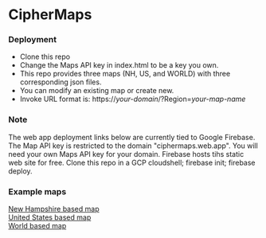 # CipherMaps

### Deployment
- Clone this repo
- Change the Maps API key in index.html to be a key you own.
- This repo provides three maps (NH, US, and WORLD) with three corresponding json files.
- You can modify an existing map or create new.
- Invoke URL format is: https://_your-domain_/?Region=_your-map-name_

### Note
The web app deployment links below are currently tied to Google Firebase.  The Map API key is restricted to the domain "ciphermaps.web.app".  You will need your own Maps API key for your domain.  Firebase hosts tihs static web site for free.  Clone this repo in a GCP cloudshell; firebase init; firebase deploy.

### Example maps
[New Hampshire based map](https://ciphermaps.web.app/?region=NH)  
[United States based map](https://ciphermaps.web.app/?region=US)  
[World based map](https://ciphermaps.web.app/?region=WORLD)  

